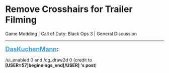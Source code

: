 # Remove Crosshairs for Trailer Filming
Game Modding | Call of Duty: Black Ops 3 | General Discussion

---
<strong style="font-size: 1.4em;"><span style="text-decoration: underline;text-decoration-color: #34a7f9;"><span style="color:#34a7f9;">DasKuchenMann</span></span>:</strong>

<p>/ui_enabled 0 and /cg_draw2d 0 (credit to<br /><strong>[USER=57]beginnings_end[/USER] &#39;s post</strong>)</p>
